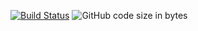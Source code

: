[![Build Status](https://dev.azure.com/rhe89/Hub/_apis/build/status/rhe89.hub-spreadsheet?branchName=main)](https://dev.azure.com/rhe89/Hub/_build/latest?definitionId=3&branchName=main)
![GitHub code size in bytes](https://img.shields.io/github/languages/code-size/rhe89/hub-spreadsheet)
